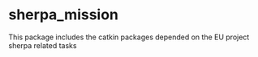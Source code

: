 # sherpa_mission
This package includes the catkin packages depended on the EU project sherpa related tasks
